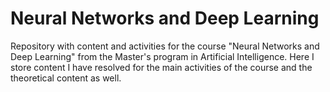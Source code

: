 # Neural Networks and Deep Learning

Repository with content and activities for the course "Neural Networks and Deep Learning" from the Master's program in Artificial Intelligence. Here I store content I have resolved for the main activities of the course and the theoretical content as well.
